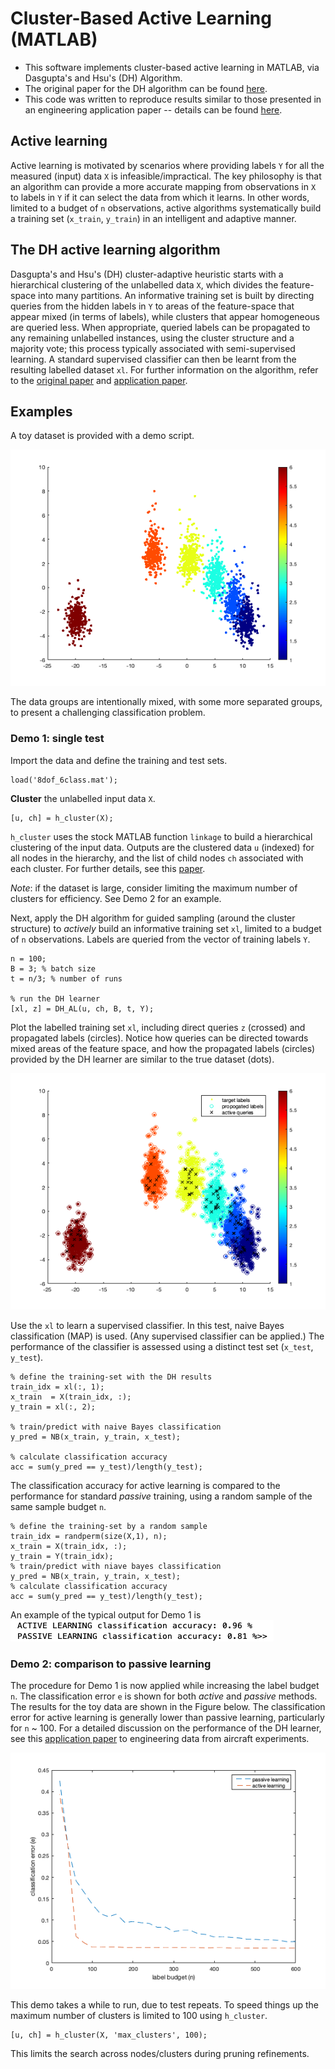# Cluster-Based Active Learning (MATLAB)

* This software implements cluster-based active learning in MATLAB, via Dasgupta's and Hsu's (DH) Algorithm.
* The original paper for the DH algorithm can be found [here](http://icml2008.cs.helsinki.fi/papers/324.pdf).
* This code was written to reproduce results similar to those presented in an engineering application paper -- details can be found [here](https://www.sciencedirect.com/science/article/pii/S0022460X18305479?via%3Dihub).

## Active learning
Active learning is motivated by scenarios where providing labels `Y` for all the measured (input) data `X` is infeasible/impractical. The key philosophy is that an algorithm can provide a more accurate mapping from observations in `X` to labels in `Y` if it can select the data from which it learns. In other words, limited to a budget of `n` observations, active algorithms systematically build a training set (`x_train`, `y_train`) in an intelligent and adaptive manner.

## The DH active learning algorithm
Dasgupta's and Hsu's (DH) cluster-adaptive heuristic starts with a hierarchical clustering of the unlabelled data `X`, which divides the feature-space into many partitions. An informative training set is built by directing queries from the hidden labels in `Y` to areas of the feature-space that appear mixed (in terms of labels), while clusters that appear homogeneous are queried less. When appropriate, queried labels can be propagated to any remaining unlabelled instances, using the cluster structure and a majority vote; this process typically associated with semi-supervised learning. A standard supervised classifier can then be learnt from the resulting labelled dataset `xl`. For further information on the algorithm, refer to the [original paper](http://icml2008.cs.helsinki.fi/papers/324.pdf) and [application paper](https://www.sciencedirect.com/science/article/pii/S0022460X18305479?via%3Dihub).

## Examples
A toy dataset is provided with a demo script.

![](images/fig1.png?raw=true)

The data groups are intentionally mixed, with some more separated groups, to present a challenging classification problem.

### Demo 1: single test
Import the data and define the training and test sets.
```
load('8dof_6class.mat');
```

**Cluster** the unlabelled input data `X`.
```
[u, ch] = h_cluster(X);
```
`h_cluster` uses the stock MATLAB function `linkage` to build a hierarchical clustering of the input data. Outputs are the clustered data `u` (indexed) for all nodes in the hierarchy, and the list of child nodes `ch` associated with each cluster. For further details, see this [paper](https://www.sciencedirect.com/science/article/pii/S0022460X18305479?via%3Dihub). 

*Note*: if the dataset is large, consider limiting the maximum number of clusters for efficiency. See Demo 2 for an example.

Next, apply the DH algorithm for guided sampling (around the cluster structure) to *actively* build an informative training set `xl`, limited to a budget of `n` observations. Labels are queried from the vector of training labels `Y`.

```
n = 100;
B = 3; % batch size
t = n/3; % number of runs

% run the DH learner
[xl, z] = DH_AL(u, ch, B, t, Y);
```
Plot the labelled training set `xl`, including direct queries `z` (crossed) and propagated labels (circles). Notice how queries can be directed towards mixed areas of the feature space, and how the propagated labels (circles) provided by the DH learner are similar to the true dataset (dots).

![](images/fig2.png?raw=true)

Use the `xl` to learn a supervised classifier. In this test,  naive Bayes classification (MAP)  is used. (Any supervised classifier can be applied.) The performance of the classifier is assessed using a distinct test set (`x_test`, `y_test`). 
```
% define the training-set with the DH results
train_idx = xl(:, 1);
x_train  = X(train_idx, :);
y_train = xl(:, 2);

% train/predict with naive Bayes classification
y_pred = NB(x_train, y_train, x_test);

% calculate classification accuracy
acc = sum(y_pred == y_test)/length(y_test);
```
The classification accuracy for active learning is compared to the performance for standard *passive* training, using a random sample of the same sample budget `n`.
```
% define the training-set by a random sample
train_idx = randperm(size(X,1), n);
x_train = X(train_idx, :);
y_train = Y(train_idx);
% train/predict with niave bayes classification
y_pred = NB(x_train, y_train, x_test);
% calculate classification accuracy
acc = sum(y_pred == y_test)/length(y_test);
```
An example of the typical output for Demo 1 is &nbsp; ![](images/fig4.png?raw=true)

### Demo 2: comparison to passive learning
The procedure for Demo 1 is now applied while increasing the label budget `n`. The classification error `e` is shown for both *active* and *passive* methods. The results for the toy data are shown in the Figure below. The classification error for active learning is generally lower than passive learning, particularly for `n` ~ 100. For a detailed discussion on the performance of the DH learner, see this [application paper](https://www.sciencedirect.com/science/article/pii/S0022460X18305479?via%3Dihub) to engineering data from aircraft experiments.

![](images/fig3.png?raw=true)

This demo takes a while to run, due to test repeats. To speed things up the maximum number of clusters is limited to 100 using `h_cluster`.
```
[u, ch] = h_cluster(X, 'max_clusters', 100);
```
This limits the search across nodes/clusters during pruning refinements.
